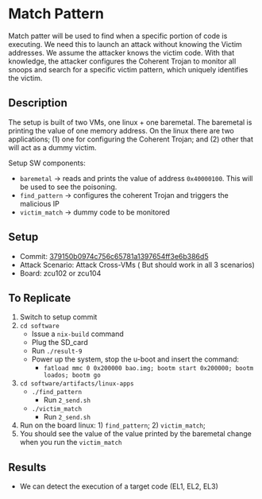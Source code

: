 # Match Pattern 

Match patter will be used to find when a specific portion of code is executing. We need this to launch an attack without knowing the Victim addresses. We assume the attacker knows the victim code. With that knowledge, the attacker configures the Coherent Trojan to monitor all snoops and search for a specific victim pattern, which uniquely identifies the victim.  
## Description 

The setup is built of two VMs, one linux + one baremetal. The baremetal is printing the value of one memory address. On the linux there are two applications; (1) one for configuring the Coherent Trojan; and (2) other that will act as a dummy victim. 

Setup SW components:
- `baremetal` -> reads and prints the value of address `0x40000100`. This will be used to see the poisoning.
- `find_pattern` -> configures the coherent Trojan and triggers the malicious IP
- `victim_match` -> dummy code to be monitored
## Setup
- Commit: [379150b0974c756c65781a1397654ff3e6b386d5](https://github.com/ESCristiano/devil-in-the-fpga/tree/379150b0974c756c65781a1397654ff3e6b386d5)
- Attack Scenario: Attack Cross-VMs ( But should work in all 3 scenarios)
- Board: zcu102 or zcu104 
 
## To Replicate
1. Switch to setup commit
2. `cd software  `
	- Issue a `nix-build` command
	- Plug the SD_card
	- Run `./result-9`
	- Power up the system, stop the u-boot and insert the command:
	    - `fatload mmc 0 0x200000 bao.img; bootm start 0x200000; bootm loados; bootm go`
3. `cd software/artifacts/linux-apps`
	- `./find_pattern`
		- Run `2_send.sh`
	- `./victim_match`
		- Run `2_send.sh`
4. Run on the board linux: 1) `find_pattern`; 2) `victim_match`; 
5. You should see the value of the value printed by the baremetal change when you run the `victim_match`
 
## Results 
- We can detect the execution of a target code  (EL1, EL2, EL3)